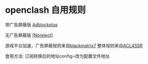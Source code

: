 # openclash 自用规则
带广告屏蔽版 [Adblockplus](https://raw.githubusercontent.com/xhmax1018/openclash/main/AdblockPlus.ini)

无广告屏蔽版 [[Noreject]](https://raw.githubusercontent.com/xhmax1018/openclash/main/NoReject.ini)

游戏平台加速，广告屏蔽规则来自[blackmatrix7](https://github.com/blackmatrix7/ios_rule_script/tree/master/rule/Clash)
整体规则来自[ACL4SSR](https://github.com/ACL4SSR/ACL4SSR/tree/master)

食用方法: 订阅转换后的地址config=改为配置文件地址
